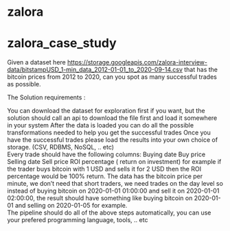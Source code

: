 # zalora
# zalora_case_study
Given a dataset here https://storage.googleapis.com/zalora-interview-data/bitstampUSD_1-min_data_2012-01-01_to_2020-09-14.csv that has the bitcoin prices from 2012 to 2020, can you spot as many successful trades as possible. 

The Solution requirements : 

You can download the dataset for exploration first if you want, but the solution should call an api to download the file first and load it somewhere in your system 
After the data is loaded you can do all the possible transformations needed to help you get the successful trades 
Once you have the successful trades please load the results into your own choice of storage. (CSV, RDBMS, NoSQL, .. etc)  
Every trade should have the following columns: 
Buying date 
Buy price 
Selling date 
Sell price 
ROI percentage  ( return on investment)  for example if the trader buys bitcoin with 1 USD and sells it for 2 USD then the ROI percentage would be 100% return.
The data has the bitcoin price per minute, we don’t need that short traders, we need trades on the day level so instead of buying bitcoin on 2020-01-01 01:00:00 and sell it on 2020-01-01 02:00:00, the result should have something like buying bitcoin on 2020-01-01 and selling on 2020-01-05 for example.  
The pipeline should do all of the above steps automatically, you can use your prefered programming language, tools, .. etc 
